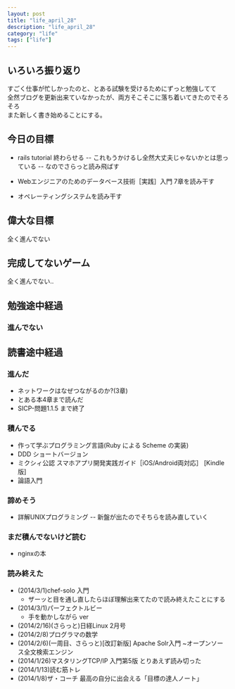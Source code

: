 ```yaml
---
layout: post
title: "life_april_28"
description: "life_april_28"
category: "life"
tags: ["life"]
---
```


## いろいろ振り返り
すごく仕事が忙しかったのと、とある試験を受けるためにずっと勉強してて  
全然ブログを更新出来ていなかったが、両方そこそこに落ち着いてきたのでそろそろ  
また新しく書き始めることにする。  

## 今日の目標
 - rails tutorial 終わらせる
 -- これもうかけるし全然大丈夫じゃないかとは思っている
 -- なのでさらっと読み飛ばす

 - Webエンジニアのためのデータベース技術［実践］入門 7章を読み干す
 - オペレーティングシステムを読み干す

## 偉大な目標
全く進んでない

## 完成してないゲーム
全く進んでない..

## 勉強途中経過

### 進んでない

## 読書途中経過

### 進んだ
 - ネットワークはなぜつながるのか?(3章)
 - とある本4章まで読んだ
 - SICP-問題1.1.5 まで終了

### 積んでる
 - 作って学ぶプログラミング言語(Ruby による Scheme の実装)
 - DDD ショートバージョン
 - ミクシィ公認 スマホアプリ開発実践ガイド［iOS/Android両対応］ [Kindle版]
 - 論語入門

### 諦めそう
 - 詳解UNIXプログラミング
 -- 新盤が出たのでそちらを読み直していく

### まだ積んでないけど読む
 - nginxの本

### 読み終えた
  - (2014/3/1)chef-solo 入門
    - ザーッと目を通し直したらほぼ理解出来てたので読み終えたことにする
  - (2014/3/1)パーフェクトルビー
    - 手を動かしながら ver
  - (2014/2/16)(さらっと)日経Linux 2月号
  - (2014/2/8)プログラマの数学
  - (2014/2/6)(一周目、さらっと)[改訂新版] Apache Solr入門 ~オープンソース全文検索エンジン
  - (2014/1/26)マスタリングTCP/IP 入門第5版 とりあえず読み切った
  - (2014/1/13)読む筋トレ
  - (2014/1/8)ザ・コーチ 最高の自分に出会える「目標の達人ノート」

